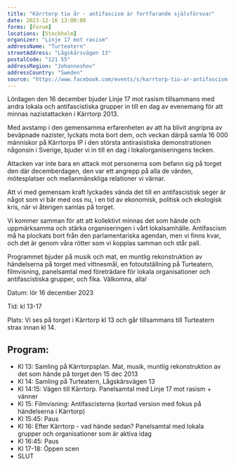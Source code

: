```yaml
---
title: "Kärrtorp tio år - antifascism är fortfarande självförsvar"
date: 2023-12-16 13:00:00
forms: [Forum]
locations: [Stockholm]
organizer: "Linje 17 mot rasism"
addressName: "Turteatern"
streetAddress: "Lågskärsvägen 13"
postalCode: "121 55"
addressRegion: "Johanneshov"
addressCountry: "Sweden"
source: "https://www.facebook.com/events/s/karrtorp-tio-ar-antifascism-ar/861207325501223/"
---
```

Lördagen den 16 december bjuder Linje 17 mot rasism tillsammans med andra lokala och antifascistiska grupper in till en dag av evenemang för att minnas nazistattacken i Kärrtorp 2013.

Med avstamp i den gemensamma erfarenheten av att ha blivit angripna av beväpnade nazister, lyckats mota bort dem, och veckan därpå samla 16 000 människor på Kärrtorps IP i den största antirasistiska demonstrationen någonsin i Sverige, bjuder vi in till en dag i lokalorganiseringens tecken.

Attacken var inte bara en attack mot personerna som befann sig på torget den där decemberdagen, den var ett angrepp på alla de värden, mötesplatser och mellanmänskliga relationer vi värnar.

Att vi med gemensam kraft lyckades vända det till en antifascistisk seger är något som vi bär med oss nu, i en tid av ekonomisk, politisk och ekologisk kris, när vi återigen samlas på torget.

Vi kommer samman för att att kollektivt minnas det som hände och uppmärksamma och stärka organiseringen i vårt lokalsamhälle. Antifascism må ha plockats bort från den parlamentariska agendan, men vi finns kvar, och det är genom våra rötter som vi kopplas samman och står pall.

Programmet bjuder på musik och mat, en muntlig rekonstruktion av händelserna på torget med vittnesmål, en fotoutställning på Turteatern, filmvisning, panelsamtal med företrädare för lokala organisationer och antifascistiska grupper, och fika. Välkomna, alla!

Datum: lör 16 december 2023

Tid: kl 13-17

Plats: Vi ses på torget i Kärrtorp kl 13 och går tillsammans till Turteatern strax innan kl 14.

## Program:

- Kl 13: Samling på Kärrtorpsplan. Mat, musik, muntlig rekonstruktion av det som hände på torget den 15 dec 2013
- Kl 14: Samling på Turteatern, Lågskärsvägen 13
- Kl 14:15: Vägen till Kärrtorp. Panelsamtal med Linje 17 mot rasism + vänner
- Kl 15: Filmvisning: Antifascisterna (kortad version med fokus på händelserna i Kärrtorp)
- Kl 15:45: Paus
- Kl 16: Efter Kärrtorp - vad hände sedan? Panelsamtal med lokala grupper och organisationer som är aktiva idag
- Kl 16:45: Paus
- Kl 17-18: Öppen scen
- SLUT 